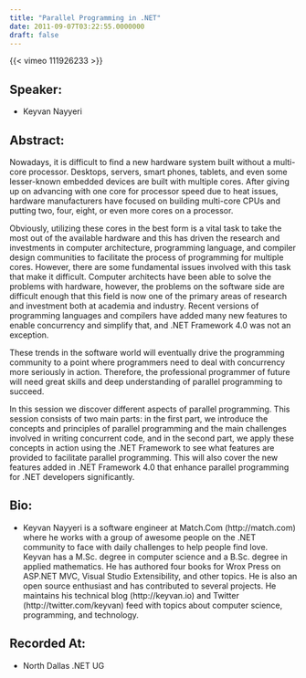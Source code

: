 ```yaml
---
title: "Parallel Programming in .NET"
date: 2011-09-07T03:22:55.0000000
draft: false
---
```


{{< vimeo 111926233 >}}

## Speaker:

 - Keyvan Nayyeri

## Abstract:

<p>Nowadays, it is difficult to find a new hardware system built without a multi-core processor. Desktops, servers, smart phones, tablets, and even some lesser-known embedded devices are built with multiple cores. After giving up on advancing with one core for processor speed due to heat issues, hardware manufacturers have focused on building multi-core CPUs and putting two, four, eight, or even more cores on a processor.</p>
<p>Obviously, utilizing these cores in the best form is a vital task to take the most out of the available hardware and this has driven the research and investments in computer architecture, programming language, and compiler design communities to facilitate the process of programming for multiple cores. However, there are some fundamental issues involved with this task that make it difficult. Computer architects have been able to solve the problems with hardware, however, the problems on the software side are difficult enough that this field is now one of the primary areas of research and investment both at academia and industry. Recent versions of programming languages and compilers have added many new features to enable concurrency and simplify that, and .NET Framework 4.0 was not an exception.</p>
<p>These trends in the software world will eventually drive the programming community to a point where programmers need to deal with concurrency more seriously in action. Therefore, the professional programmer of future will need great skills and deep understanding of parallel programming to succeed.</p>
<p>In this session we discover different aspects of parallel programming. This session consists of two main parts: in the first part, we introduce the concepts and principles of parallel programming and the main challenges involved in writing concurrent code, and in the second part, we apply these concepts in action using the .NET Framework to see what features are provided to facilitate parallel programming. This will also cover the new features added in .NET Framework 4.0 that enhance parallel programming for .NET developers significantly.</p>

## Bio:

 - <p>Keyvan Nayyeri is a software engineer at Match.Com (http://match.com) where he works with a group of awesome people on the .NET community to face with daily challenges to help people find love. Keyvan has a M.Sc. degree in computer science and a B.Sc. degree in applied mathematics. He has authored four books for Wrox Press on ASP.NET MVC, Visual Studio Extensibility, and other topics. He is also an open source enthusiast and has contributed to several projects. He maintains his technical blog (http://keyvan.io) and Twitter (http://twitter.com/keyvan) feed with topics about computer science, programming, and technology.
</p>

## Recorded At:

 - North Dallas .NET UG

